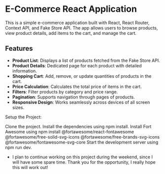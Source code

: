 # E-Commerce React Application

This is a simple e-commerce application built with React, React Router, Context API, and Fake Store API. The app allows users to browse products, view product details, add items to the cart, and manage the cart.

## **Features**

- **Product List**: Displays a list of products fetched from the Fake Store API.
- **Product Details**: Dedicated page for each product with detailed information.
- **Shopping Cart**: Add, remove, or update quantities of products in the cart.
- **Price Calculation**: Calculates the total price of items in the cart.
- **Filters**: Filter products by category and price range.
- **Pagination**: Supports navigation through pages of products.
- **Responsive Design**: Works seamlessly across devices of all screen sizes.

Setup the Project:

 Clone the project.
 Install the dependencies using npm install.
 Install Fort Awesome using npm install @fortawesome/react-fontawesome @fortawesome/free-solid-svg-icons @fortawesome/free-brands-svg-icons @fortawesome/fontawesome-svg-core
 Start the development server using npm run dev.

* I plan to continue working on this project during the weekend, since I will have some spare time. Thank you for the opportunity, I really hope this will work out!